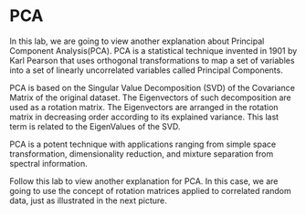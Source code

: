 # PCA
In this lab, we are going to view another explanation about Principal Component Analysis(PCA). PCA is a statistical technique invented in 1901 by Karl Pearson that uses orthogonal transformations to map a set of variables into a set of linearly uncorrelated variables called Principal Components. 

PCA is based on the Singular Value Decomposition (SVD) of the Covariance Matrix of the original dataset. The Eigenvectors of such decomposition are used as a rotation matrix.  The Eigenvectors are arranged in the rotation matrix in decreasing order according to its explained variance. This last term is related to the EigenValues of the SVD.

PCA is a potent technique with applications ranging from simple space transformation, dimensionality reduction, and mixture separation from spectral information.

Follow this lab to view another explanation for PCA. In this case, we are going to use the concept of rotation matrices applied to correlated random data, just as illustrated in the next picture.
